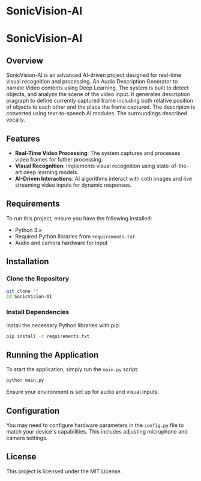 # SonicVision-AI



# SonicVision-AI

## Overview
SonicVision-AI is an advanced AI-driven project designed for real-time visual recognition and processing. An Audio Description Generator to narrate Video contents using Deep Learning.
 The system is built to detect objects, and analyze the scene of the video input. It generates description pragraph to define currently captured frame including both relative position of objects to each other and the place the frame captured. The descripion is converted using text-to-speech AI modules. The surroundings described vocally.

## Features
- **Real-Time Video Processing**: The system captures and processes video frames for futher processing.
- **Visual Recognition**: Implements visual recognition using state-of-the-art deep learning models.
- **AI-Driven Interactions**: AI algorithms interact with coth images and live streaming video inputs for dynamic responses.

## Requirements
To run this project, ensure you have the following installed:
- Python 3.x
- Required Python libraries from `requirements.txt`
- Audio and camera hardware for input

## Installation

### Clone the Repository
```bash
git clone ""
cd SonicVision-AI
```

### Install Dependencies
Install the necessary Python libraries with pip:
```bash
pip install -r requirements.txt
```

## Running the Application
To start the application, simply run the `main.py` script:
```bash
python main.py
```

Ensure your environment is set up for audio and visual inputs.

## Configuration
You may need to configure hardware parameters in the `config.py` file to match your device's capabilities. This includes adjusting microphone and camera settings.

## License
This project is licensed under the MIT License.
